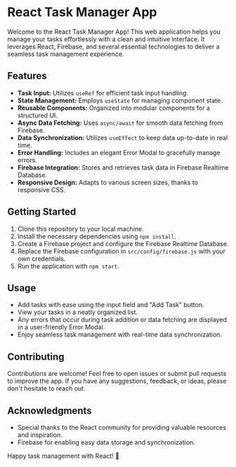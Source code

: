 
# React Task Manager App

Welcome to the React Task Manager App! This web application helps you manage your tasks effortlessly with a clean and intuitive interface. It leverages React, Firebase, and several essential technologies to deliver a seamless task management experience.

## Features

- **Task Input:** Utilizes `useRef` for efficient task input handling.
- **State Management:** Employs `useState` for managing component state.
- **Reusable Components:** Organized into modular components for a structured UI.
- **Async Data Fetching:** Uses `async/await` for smooth data fetching from Firebase.
- **Data Synchronization:** Utilizes `useEffect` to keep data up-to-date in real time.
- **Error Handling:** Includes an elegant Error Modal to gracefully manage errors.
- **Firebase Integration:** Stores and retrieves task data in Firebase Realtime Database.
- **Responsive Design:** Adapts to various screen sizes, thanks to responsive CSS.

## Getting Started

1. Clone this repository to your local machine.
2. Install the necessary dependencies using `npm install`.
3. Create a Firebase project and configure the Firebase Realtime Database.
4. Replace the Firebase configuration in `src/config/firebase.js` with your own credentials.
5. Run the application with `npm start`.

## Usage

- Add tasks with ease using the input field and "Add Task" button.
- View your tasks in a neatly organized list.
- Any errors that occur during task addition or data fetching are displayed in a user-friendly Error Modal.
- Enjoy seamless task management with real-time data synchronization.

## Contributing

Contributions are welcome! Feel free to open issues or submit pull requests to improve the app. If you have any suggestions, feedback, or ideas, please don't hesitate to reach out.

## Acknowledgments

- Special thanks to the React community for providing valuable resources and inspiration.
- Firebase for enabling easy data storage and synchronization.

Happy task management with React! 🚀
